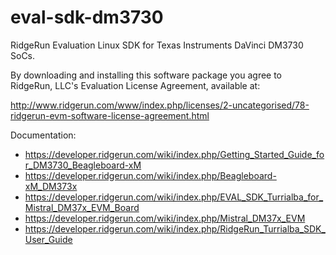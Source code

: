 eval-sdk-dm3730
===============

RidgeRun Evaluation Linux SDK for Texas Instruments DaVinci DM3730 SoCs.

By downloading and installing this software package you agree to RidgeRun, LLC's
Evaluation License Agreement, available at:

http://www.ridgerun.com/www/index.php/licenses/2-uncategorised/78-ridgerun-evm-software-license-agreement.html

Documentation:

* https://developer.ridgerun.com/wiki/index.php/Getting_Started_Guide_for_DM3730_Beagleboard-xM
* https://developer.ridgerun.com/wiki/index.php/Beagleboard-xM_DM373x
* https://developer.ridgerun.com/wiki/index.php/EVAL_SDK_Turrialba_for_Mistral_DM37x_EVM_Board
* https://developer.ridgerun.com/wiki/index.php/Mistral_DM37x_EVM
* https://developer.ridgerun.com/wiki/index.php/RidgeRun_Turrialba_SDK_User_Guide
